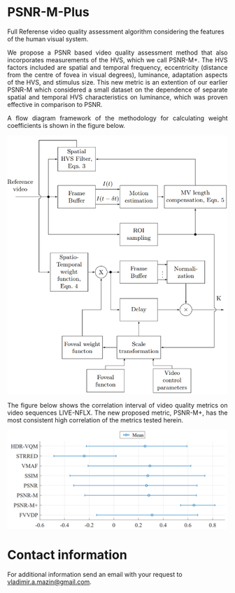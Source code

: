# PSNR-M-Plus
Full Referense video quality assessment algorithm considering the features of the human visual system.

<p align="justify"> We propose a PSNR based video quality assessment method that also incorporates measurements of the HVS, which we call PSNR-M+. The HVS factors included are spatial and temporal frequency, eccentricity (distance from the centre of fovea in visual degrees), luminance, adaptation aspects of the HVS, and stimulus size. This new metric is an extention of our earlier PSNR-M which considered a small dataset on the dependence of separate spatial and temporal HVS characteristics on luminance, which was proven effective in comparison to PSNR.

<p align="justify">A flow diagram framework of the methodology for calculating weight coefficients is shown in the figure below.

![Alt text](Resources/method.png)

<p align="justify">The figure below shows the correlation interval of video quality metrics on video sequences LIVE-NFLX. The new proposed metric, PSNR-M+, has the most consistent high correlation of the metrics tested herein.

![Alt text](Resources/results.png?raw=true "Title 2")

# Contact information

For additional information send an email with your request to vladimir.a.mazin@gmail.com.
